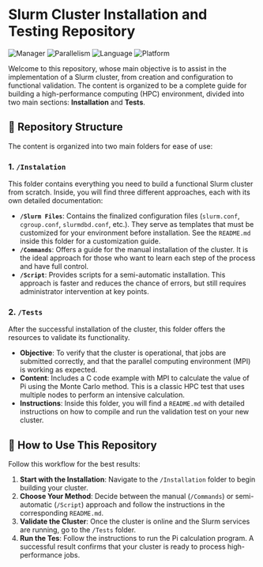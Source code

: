 # Slurm Cluster Installation and Testing Repository

![Manager](https://img.shields.io/badge/Gerenciador-Slurm-blue.svg)
![Parallelism](https://img.shields.io/badge/Paralelismo-Open%20MPI-orange.svg)
![Language](https://img.shields.io/badge/Linguagem-C%20%7C%20Bash-yellow.svg)
![Platform](https://img.shields.io/badge/Plataforma-Linux-green.svg)

Welcome to this repository, whose main objective is to assist in the implementation of a Slurm cluster, from creation and configuration to functional validation. The content is organized to be a complete guide for building a high-performance computing (HPC) environment, divided into two main sections: **Installation** and **Tests**.

## 📁 Repository Structure

The content is organized into two main folders for ease of use:

### 1. `/Instalation`
This folder contains everything you need to build a functional Slurm cluster from scratch. Inside, you will find three different approaches, each with its own detailed documentation:

* **`/Slurm Files`**: Contains the finalized configuration files (`slurm.conf`, `cgroup.conf`, `slurmdbd.conf`, etc.).  They serve as templates that must be customized for your environment before installation. See the `README.md` inside this folder for a customization guide.
* **`/Commands`**: Offers a guide for the manual installation of the cluster. It is the ideal approach for those who want to learn each step of the process and have full control.
* **`/Script`**: Provides scripts for a semi-automatic installation. This approach is faster and reduces the chance of errors, but still requires administrator intervention at key points.

### 2. `/Tests`
After the successful installation of the cluster, this folder offers the resources to validate its functionality.

* **Objective**: To verify that the cluster is operational, that jobs are submitted correctly, and that the parallel computing environment (MPI) is working as expected.
* **Content**: Includes a C code example with MPI to calculate the value of Pi using the Monte Carlo method. This is a classic HPC test that uses multiple nodes to perform an intensive calculation.
* **Instructions**: Inside this folder, you will find a `README.md` with detailed instructions on how to compile and run the validation test on your new cluster.

## 🚀 How to Use This Repository

Follow this workflow for the best results:

1.  **Start with the Installation**: Navigate to the `/Installation` folder to begin building your cluster.
2.  **Choose Your Method**: Decide between the manual (`/Commands`) or semi-automatic (`/Script`) approach and follow the instructions in the corresponding `README.md`.
3.  **Validate the Cluster**: Once the cluster is online and the Slurm services are running, go to the `/Tests` folder.
4.  **Run the Tes**: Follow the instructions to run the Pi calculation program. A successful result confirms that your cluster is ready to process high-performance jobs.
